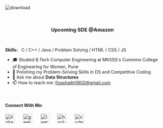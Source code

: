 ![download](https://user-images.githubusercontent.com/65342304/128605080-c11408f7-611b-47ac-9909-5e0d0b10ca2e.png)

<p>&nbsp;</p>

### <p align="center">Upcoming SDE @Amazon</p>

<p>&nbsp;</p>

**Skills:** &nbsp;  C / C++ / Java / Problem Solving / HTML / CSS / JS

- 🎓 Studied B.Tech Computer Engineering at MKSSS's Cummins College of Engineering for Women, Pune
- 🌱 Polishing my Problem-Solving Skills in DS and Competitive Coding
- 💬 Ask me about **Data Structures**
- 📫 How to reach me: fizashaikh1602@gmail.com 

<br/>

#### Connect With Me:

[<img src='https://cdn.jsdelivr.net/npm/simple-icons@3.0.1/icons/linkedin.svg' alt='linkedin' height='30' title='LinkedIn'>](https://www.linkedin.com/in/fizashaikh16) &nbsp; &nbsp; &nbsp; [<img src='https://cdn.jsdelivr.net/npm/simple-icons@3.0.1/icons/geeksforgeeks.svg' alt='geeksforgeeks' height='30' title='GeeksforGeeks'>](https://auth.geeksforgeeks.org/user/fizaashaikh/practice/) &nbsp; &nbsp; &nbsp; [<img src='https://cdn.jsdelivr.net/npm/simple-icons@3.0.1/icons/leetcode.svg' alt='leetcode' height='30' title='Leetcode'>](https://leetcode.com/fizaashaikh/)&nbsp; &nbsp; &nbsp; [<img src='https://cdn.jsdelivr.net/npm/simple-icons@3.0.1/icons/hackerrank.svg' alt='hackerrank' height='30' title='HackerRank'>](https://www.hackerrank.com/fizaashaikh16) &nbsp; &nbsp; &nbsp; [<img src='https://cdn.jsdelivr.net/npm/simple-icons@3.0.1/icons/codechef.svg' alt='codechef' height='30' title='CodeChef'>](https://www.codechef.com/users/fizaa_07)  
